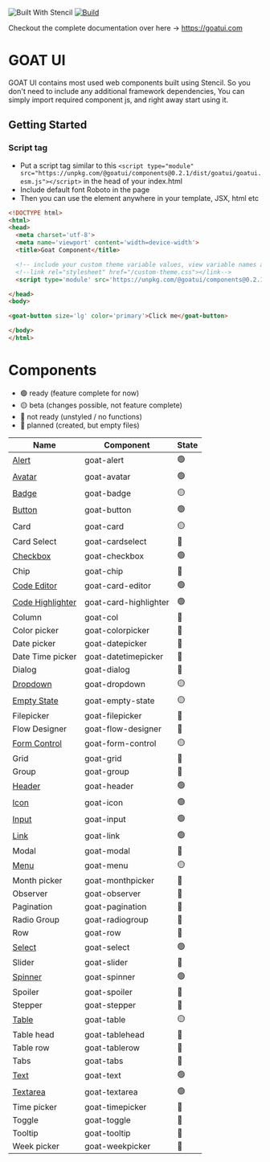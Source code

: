 ![Built With Stencil](https://img.shields.io/badge/-Built%20With%20Stencil-16161d.svg?logo=data%3Aimage%2Fsvg%2Bxml%3Bbase64%2CPD94bWwgdmVyc2lvbj0iMS4wIiBlbmNvZGluZz0idXRmLTgiPz4KPCEtLSBHZW5lcmF0b3I6IEFkb2JlIElsbHVzdHJhdG9yIDE5LjIuMSwgU1ZHIEV4cG9ydCBQbHVnLUluIC4gU1ZHIFZlcnNpb246IDYuMDAgQnVpbGQgMCkgIC0tPgo8c3ZnIHZlcnNpb249IjEuMSIgaWQ9IkxheWVyXzEiIHhtbG5zPSJodHRwOi8vd3d3LnczLm9yZy8yMDAwL3N2ZyIgeG1sbnM6eGxpbms9Imh0dHA6Ly93d3cudzMub3JnLzE5OTkveGxpbmsiIHg9IjBweCIgeT0iMHB4IgoJIHZpZXdCb3g9IjAgMCA1MTIgNTEyIiBzdHlsZT0iZW5hYmxlLWJhY2tncm91bmQ6bmV3IDAgMCA1MTIgNTEyOyIgeG1sOnNwYWNlPSJwcmVzZXJ2ZSI%2BCjxzdHlsZSB0eXBlPSJ0ZXh0L2NzcyI%2BCgkuc3Qwe2ZpbGw6I0ZGRkZGRjt9Cjwvc3R5bGU%2BCjxwYXRoIGNsYXNzPSJzdDAiIGQ9Ik00MjQuNywzNzMuOWMwLDM3LjYtNTUuMSw2OC42LTkyLjcsNjguNkgxODAuNGMtMzcuOSwwLTkyLjctMzAuNy05Mi43LTY4LjZ2LTMuNmgzMzYuOVYzNzMuOXoiLz4KPHBhdGggY2xhc3M9InN0MCIgZD0iTTQyNC43LDI5Mi4xSDE4MC40Yy0zNy42LDAtOTIuNy0zMS05Mi43LTY4LjZ2LTMuNkgzMzJjMzcuNiwwLDkyLjcsMzEsOTIuNyw2OC42VjI5Mi4xeiIvPgo8cGF0aCBjbGFzcz0ic3QwIiBkPSJNNDI0LjcsMTQxLjdIODcuN3YtMy42YzAtMzcuNiw1NC44LTY4LjYsOTIuNy02OC42SDMzMmMzNy45LDAsOTIuNywzMC43LDkyLjcsNjguNlYxNDEuN3oiLz4KPC9zdmc%2BCg%3D%3D&colorA=16161d&style=flat-square)
[![Build](https://github.com/goatui/ui/workflows/Build/badge.svg)](https://github.com/goatui/ui/actions?workflow=Build)

Checkout the complete documentation over here -> https://goatui.com

# GOAT UI

GOAT UI contains most used web components built using Stencil. So you don't need to include any additional framework
dependencies, You can simply import required component js, and right away start using it.

## Getting Started

### Script tag

- Put a script tag similar to
  this `<script type="module" src="https://unpkg.com/@goatui/components@0.2.1/dist/goatui/goatui.esm.js"></script>` in
  the head of your index.html
- Include default font Roboto in the page
- Then you can use the element anywhere in your template, JSX, html etc

```html
<!DOCTYPE html>
<html>
<head>
  <meta charset='utf-8'>
  <meta name='viewport' content='width=device-width'>
  <title>Goat Component</title>

  <!-- include your custom theme variable values, view variable names at https://unpkg.com/@goatui/components@1.0.2/dist/goatui/styles/theme.css -->
  <!--link rel="stylesheet" href="/custom-theme.css"></link-->
  <script type='module' src='https://unpkg.com/@goatui/components@0.2.1/dist/goatui/goatui.esm.js'></script>

</head>
<body>

<goat-button size='lg' color='primary'>Click me</goat-button>

</body>
</html>
```

# Components

- 🟢 ready (feature complete for now)
- 🟡 beta (changes possible, not feature complete)
- 🔴 not ready (unstyled / no functions)
- 🔵 planned (created, but empty files)

| Name                                                               | Component             | State |
|--------------------------------------------------------------------|-----------------------|-------|
| [Alert](https://goatui.com/components/alert)                       | goat-alert            | 🟢    |
| [Avatar](https://goatui.com/components/avatar)                     | goat-avatar           | 🟢    |
| [Badge](https://goatui.com/components/badge)                       | goat-badge            | 🟡     |
| [Button](https://goatui.com/components/button)                     | goat-button           | 🟢    |
| Card                                                               | goat-card             | 🟡    |
| Card Select                                                        | goat-cardselect       | 🔵    |
| [Checkbox](https://goatui.com/components/checkbox)                 | goat-checkbox         | 🟢    |
| Chip                                                               | goat-chip             | 🔵    |
| [Code Editor](https://goatui.com/components/code-editor)           | goat-card-editor      | 🟢    |
| [Code Highlighter](https://goatui.com/components/code-highlighter) | goat-card-highlighter | 🟢    |
| Column                                                             | goat-col              | 🔵    |
| Color picker                                                       | goat-colorpicker      | 🔵    |
| Date picker                                                        | goat-datepicker       | 🔵    |
| Date Time picker                                                   | goat-datetimepicker   | 🔵    |
| Dialog                                                             | goat-dialog           | 🔵    |
| [Dropdown](https://goatui.com/components/goat-dropdown)            | goat-dropdown         | 🟡    |
| [Empty State](https://goatui.com/components/goat-empty-state)      | goat-empty-state      | 🟡    |
| Filepicker                                                         | goat-filepicker       | 🔵    |
| Flow Designer                                                      | goat-flow-designer    | 🔵    |
| [Form Control](https://goatui.com/components/goat-form-control)    | goat-form-control     | 🟡    |
| Grid                                                               | goat-grid             | 🔵    |
| Group                                                              | goat-group            | 🔵    |
| [Header](https://goatui.com/components/header)                     | goat-header           | 🟢    |
| [Icon](https://goatui.com/components/icon)                         | goat-icon             | 🟢    |
| [Input](https://goatui.com/components/input)                       | goat-input            | 🟢   |
| [Link](https://goatui.com/components/link)                         | goat-link             | 🟢    |
| Modal                                                              | goat-modal            | 🔵    |
| [Menu](https://goatui.com/components/menu)                         | goat-menu             | 🟡    |
| Month picker                                                       | goat-monthpicker      | 🔵    |
| Observer                                                           | goat-observer         | 🔵    |
| Pagination                                                         | goat-pagination       | 🔵    |
| Radio Group                                                        | goat-radiogroup       | 🔵    |
| Row                                                                | goat-row              | 🔵    |
| [Select](https://goatui.com/components/select)                     | goat-select           | 🟢    |
| Slider                                                             | goat-slider           | 🔵    |
| [Spinner](https://goatui.com/components/spinner)                   | goat-spinner          | 🟢    |
| Spoiler                                                            | goat-spoiler          | 🔵    |
| Stepper                                                            | goat-stepper          | 🔵    |
| [Table](https://goatui.com/components/goat-table)                  | goat-table            | 🟡    |
| Table head                                                         | goat-tablehead        | 🔵    |
| Table row                                                          | goat-tablerow         | 🔵    |
| Tabs                                                               | goat-tabs             | 🔵    |
| [Text](https://goatui.com/components/text)                         | goat-text             |🟢     |
| [Textarea](https://goatui.com/components/textarea)                 | goat-textarea         | 🟢   |
| Time picker                                                        | goat-timepicker       | 🔵    |
| Toggle                                                             | goat-toggle           | 🔵    |
| Tooltip                                                            | goat-tooltip          | 🔵    |
| Week picker                                                        | goat-weekpicker       | 🔵    |
